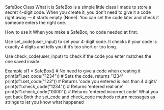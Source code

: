 SafeBox Class
What it is
SafeBox is a simple little class I made to store a secret 4-digit code. When you create it, you don’t need to give it a code right away — it starts empty (None). You can set the code later and check if someone enters the right one.

How to use it
When you make a SafeBox, no code needed at first.

Use set_code(user_input) to set your 4-digit code. It checks if your code is exactly 4 digits and tells you if it’s too short or too long.

Use check_code(user_input) to check if the code you enter matches the one saved inside.

Example
sf1 = SafeBox()  # No need to give a code when creating it
print(sf1.set_code("1234"))  # Sets the code, returns '1234'
print(sf1.set_code("123"))   # Returns 'code you entered is less than 4 digits'
print(sf1.check_code("1234"))  # Returns 'entered real one'
print(sf1.check_code("0000"))  # Returns 'entered incorrect code'
What you get back
Both the set_code and check_code methods return messages as strings to let you know what happened
